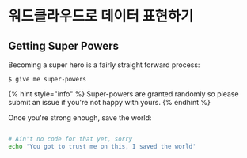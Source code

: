 # 워드클라우드로 데이터 표현하기

## Getting Super Powers

Becoming a super hero is a fairly straight forward process:

```
$ give me super-powers
```

{% hint style="info" %}
 Super-powers are granted randomly so please submit an issue if you're not happy with yours.
{% endhint %}

Once you're strong enough, save the world:

```bash

# Ain't no code for that yet, sorry
echo 'You got to trust me on this, I saved the world'
```




